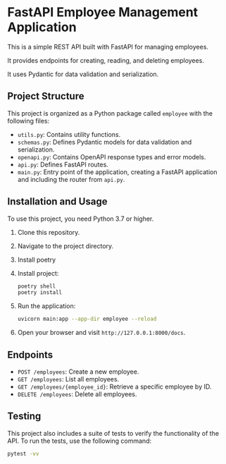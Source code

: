 # FastAPI Employee Management Application

This is a simple REST API built with FastAPI for managing employees. 

It provides endpoints for creating, reading, and deleting employees. 

It uses Pydantic for data validation and serialization.

## Project Structure

This project is organized as a Python package called `employee` with the following files:

- `utils.py`: Contains utility functions.
- `schemas.py`: Defines Pydantic models for data validation and serialization.
- `openapi.py`: Contains OpenAPI response types and error models.
- `api.py`: Defines FastAPI routes.
- `main.py`: Entry point of the application, creating a FastAPI application and including the router from `api.py`.

## Installation and Usage

To use this project, you need Python 3.7 or higher.

1. Clone this repository.
2. Navigate to the project directory.
3. Install poetry
4. Install project:
    ```bash
    poetry shell
    poetry install
    ```

5. Run the application:

    ```bash
    uvicorn main:app --app-dir employee --reload
    ```

6. Open your browser and visit `http://127.0.0.1:8000/docs`.

## Endpoints

- `POST /employees`: Create a new employee.
- `GET /employees`: List all employees.
- `GET /employees/{employee_id}`: Retrieve a specific employee by ID.
- `DELETE /employees`: Delete all employees.

## Testing

This project also includes a suite of tests to verify the functionality of the API. To run the tests, use the following command:

```bash
pytest -vv
```
